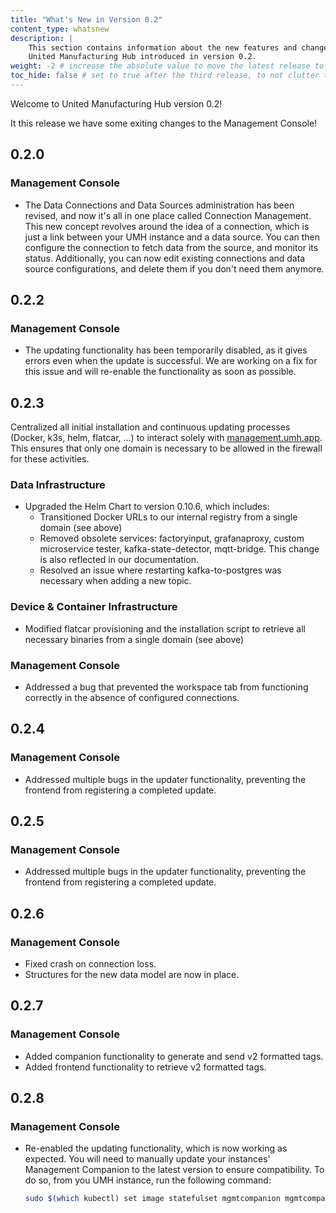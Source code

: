 ```yaml
---
title: "What's New in Version 0.2"
content_type: whatsnew
description: |
    This section contains information about the new features and changes in the
    United Manufacturing Hub introduced in version 0.2.
weight: -2 # increase the absolute value to move the latest release to the top
toc_hide: false # set to true after the third release, to not clutter the sidebar
---
```


<!-- overview -->

Welcome to United Manufacturing Hub version 0.2!
<!-- insert a one-liner about the release here -->
It this release we have some exiting changes to the Management Console!

<!-- body -->
<!-- list all the patches in h2, with a list of changes -->

<!-- 
## 0.2.0

### Data Infrastructure

- cool features
- fixed bugs

### Management Console

- fixed bugs
- another cool feature

### Benthos-UMH

- another cool feature
- fixed bugs
-->

## 0.2.0

### Management Console

- The Data Connections and Data Sources administration has been revised, and now
  it's all in one place called Connection Management. This new concept revolves
  around the idea of a connection, which is just a link between your UMH instance
  and a data source. You can then configure the connection to fetch data from the
  source, and monitor its status. Additionally, you can now edit existing connections
  and data source configurations, and delete them if you don't need them anymore.

## 0.2.2

### Management Console

- The updating functionality has been temporarily disabled, as it gives errors
  even when the update is successful. We are working on a fix for this issue and
  will re-enable the functionality as soon as possible.

## 0.2.3

Centralized all initial installation and continuous updating processes (Docker, k3s, helm, flatcar, …) to interact solely with [management.umh.app](http://management.umh.app/). This ensures that only one domain is necessary to be allowed in the firewall for these activities.

### Data Infrastructure

- Upgraded the Helm Chart to version 0.10.6, which includes:
  - Transitioned Docker URLs to our internal registry from a single domain (see above)
  - Removed obsolete services: factoryinput, grafanaproxy, custom microservice tester, kafka-state-detector, mqtt-bridge. This change is also reflected in our documentation.
  - Resolved an issue where restarting kafka-to-postgres was necessary when adding a new topic.

### Device & Container Infrastructure

- Modified flatcar provisioning and the installation script to retrieve all necessary binaries from a single domain (see above)

### Management Console

- Addressed a bug that prevented the workspace tab from functioning correctly in the absence of configured connections.

## 0.2.4

### Management Console

- Addressed multiple bugs in the updater functionality, preventing the frontend from registering a completed update.

## 0.2.5

### Management Console

- Addressed multiple bugs in the updater functionality, preventing the frontend from registering a completed update.

## 0.2.6

### Management Console

  - Fixed crash on connection loss.
  - Structures for the new data model are now in place.

## 0.2.7

### Management Console

- Added companion functionality to generate and send v2 formatted tags.
- Added frontend functionality to retrieve v2 formatted tags.

## 0.2.8

### Management Console

- Re-enabled the updating functionality, which is now working as expected. You will need to manually update
  your instances' Management Companion to the latest version to ensure compatibility.
  To do so, from you UMH instance, run the following command:

  ```bash
  sudo $(which kubectl) set image statefulset mgmtcompanion mgmtcompanion=management.umh.app/oci/united-manufacturing-hub/mgmtcompanion:0.2.8 -n mgmtcompanion --kubeconfig /etc/rancher/k3s/k3s.yaml
  ```
